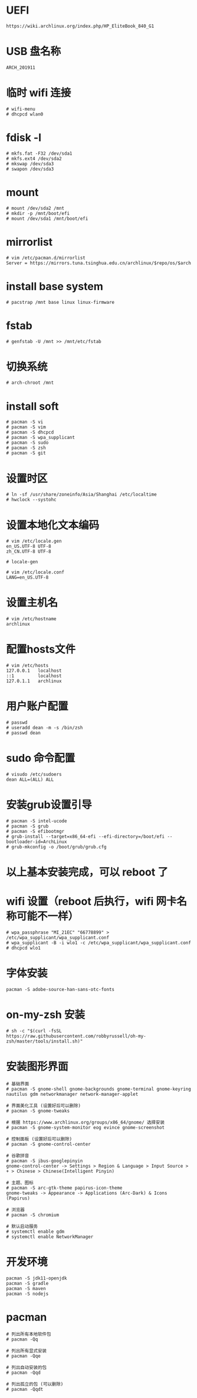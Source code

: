 # UEFI
```
https://wiki.archlinux.org/index.php/HP_EliteBook_840_G1
```

# USB 盘名称
```
ARCH_201911
```

# 临时 wifi 连接
```
# wifi-menu
# dhcpcd wlan0
```

# fdisk -l
```
# mkfs.fat -F32 /dev/sda1
# mkfs.ext4 /dev/sda2
# mkswap /dev/sda3
# swapon /dev/sda3
```

# mount
```
# mount /dev/sda2 /mnt
# mkdir -p /mnt/boot/efi
# mount /dev/sda1 /mnt/boot/efi
```

# mirrorlist
```
# vim /etc/pacman.d/mirrorlist
Server = https://mirrors.tuna.tsinghua.edu.cn/archlinux/$repo/os/$arch
```

# install base system
```
# pacstrap /mnt base linux linux-firmware
```

# fstab
```
# genfstab -U /mnt >> /mnt/etc/fstab
```

# 切换系统
```
# arch-chroot /mnt
```

# install soft
```
# pacman -S vi
# pacman -S vim
# pacman -S dhcpcd
# pacman -S wpa_supplicant
# pacman -S sudo
# pacman -S zsh
# pacman -S git
```

# 设置时区
```
# ln -sf /usr/share/zoneinfo/Asia/Shanghai /etc/localtime
# hwclock --systohc
```

# 设置本地化文本编码
```
# vim /etc/locale.gen
en_US.UTF-8 UTF-8
zh_CN.UTF-8 UTF-8

# locale-gen

# vim /etc/locale.conf
LANG=en_US.UTF-8
```

# 设置主机名
```
# vim /etc/hostname
archlinux
```

# 配置hosts文件
```
# vim /etc/hosts
127.0.0.1   localhost
::1         localhost
127.0.1.1   archlinux
```

# 用户账户配置
```
# passwd
# useradd dean -m -s /bin/zsh
# passwd dean
```

# sudo 命令配置
```
# visudo /etc/sudoers
dean ALL=(ALL) ALL
```

# 安装grub设置引导
```
# pacman -S intel-ucode
# pacman -S grub
# pacman -S efibootmgr
# grub-install --target=x86_64-efi --efi-directory=/boot/efi --bootloader-id=ArchLinux
# grub-mkconfig -o /boot/grub/grub.cfg
```

# 以上基本安装完成，可以 reboot 了

# wifi 设置（reboot 后执行，wifi 网卡名称可能不一样）
```
# wpa_passphrase "MI_21EC" "66778899" > /etc/wpa_supplicant/wpa_supplicant.conf
# wpa_supplicant -B -i wlo1 -c /etc/wpa_supplicant/wpa_supplicant.conf
# dhcpcd wlo1
```

# 字体安装
```
pacman -S adobe-source-han-sans-otc-fonts
```

# on-my-zsh 安装
```
# sh -c "$(curl -fsSL https://raw.githubusercontent.com/robbyrussell/oh-my-zsh/master/tools/install.sh)"
```

# 安装图形界面
```
# 基础界面
# pacman -S gnome-shell gnome-backgrounds gnome-terminal gnome-keyring nautilus gdm networkmanager network-manager-applet

# 界面美化工具 (设置好后可以删除)
# pacman -S gnome-tweaks

# 根据 https://www.archlinux.org/groups/x86_64/gnome/ 选择安装
# pacman -S gnome-system-monitor eog evince gnome-screenshot

# 控制面板 (设置好后可以删除)
# pacman -S gnome-control-center

# 谷歌拼音
# pacman -S ibus-googlepinyin
gnome-control-center -> Settings > Region & Language > Input Source > + > Chinese > Chinese(Intelligent Pinyin)

# 主题、图标
# pacman -S arc-gtk-theme papirus-icon-theme
gnome-tweaks -> Appearance -> Applications (Arc-Dark) & Icons (Papirus)

# 浏览器
# pacman -S chromium

# 默认启动服务
# systemctl enable gdm
# systemctl enable NetworkManager
```

# 开发环境
```
pacman -S jdk11-openjdk
pacman -S gradle
pacman -S maven
pacman -S nodejs
```

# pacman
```
# 列出所有本地软件包
# pacman -Qq

# 列出所有显式安装
# pacman -Qqe

# 列出自动安装的包
# pacman -Qqd

# 列出孤立的包 (可以删除)
# pacman -Qqdt
```